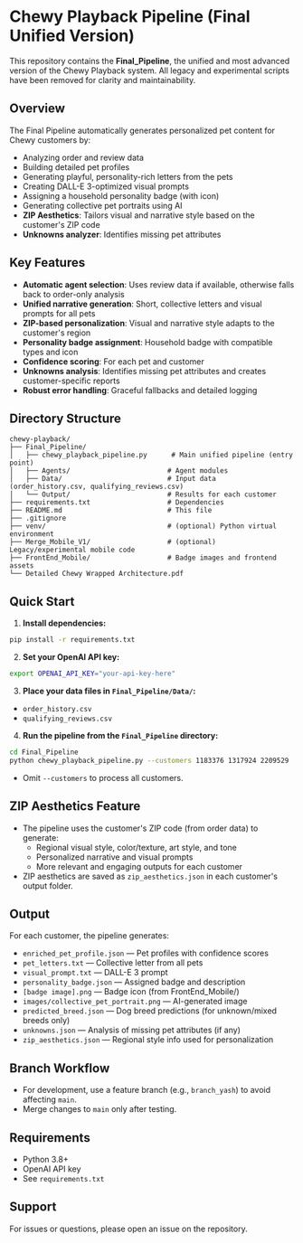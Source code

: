 # Chewy Playback Pipeline (Final Unified Version)

This repository contains the **Final_Pipeline**, the unified and most advanced version of the Chewy Playback system. All legacy and experimental scripts have been removed for clarity and maintainability.

## Overview

The Final Pipeline automatically generates personalized pet content for Chewy customers by:
- Analyzing order and review data
- Building detailed pet profiles
- Generating playful, personality-rich letters from the pets
- Creating DALL-E 3-optimized visual prompts
- Assigning a household personality badge (with icon)
- Generating collective pet portraits using AI
- **ZIP Aesthetics**: Tailors visual and narrative style based on the customer's ZIP code
- **Unknowns analyzer**: Identifies missing pet attributes

## Key Features
- **Automatic agent selection**: Uses review data if available, otherwise falls back to order-only analysis
- **Unified narrative generation**: Short, collective letters and visual prompts for all pets
- **ZIP-based personalization**: Visual and narrative style adapts to the customer's region
- **Personality badge assignment**: Household badge with compatible types and icon
- **Confidence scoring**: For each pet and customer
- **Unknowns analysis**: Identifies missing pet attributes and creates customer-specific reports
- **Robust error handling**: Graceful fallbacks and detailed logging

## Directory Structure

```
chewy-playback/
├── Final_Pipeline/
│   ├── chewy_playback_pipeline.py      # Main unified pipeline (entry point)
│   ├── Agents/                        # Agent modules
│   ├── Data/                          # Input data (order_history.csv, qualifying_reviews.csv)
│   └── Output/                        # Results for each customer
├── requirements.txt                   # Dependencies
├── README.md                          # This file
├── .gitignore
├── venv/                              # (optional) Python virtual environment
├── Merge_Mobile_V1/                   # (optional) Legacy/experimental mobile code
├── FrontEnd_Mobile/                   # Badge images and frontend assets
└── Detailed Chewy Wrapped Architecture.pdf
```

## Quick Start

1. **Install dependencies:**
```bash
pip install -r requirements.txt
```

2. **Set your OpenAI API key:**
```bash
export OPENAI_API_KEY="your-api-key-here"
```

3. **Place your data files in `Final_Pipeline/Data/`:**
- `order_history.csv`
- `qualifying_reviews.csv`

4. **Run the pipeline from the `Final_Pipeline` directory:**
```bash
cd Final_Pipeline
python chewy_playback_pipeline.py --customers 1183376 1317924 2209529
```
- Omit `--customers` to process all customers.

## ZIP Aesthetics Feature
- The pipeline uses the customer's ZIP code (from order data) to generate:
  - Regional visual style, color/texture, art style, and tone
  - Personalized narrative and visual prompts
  - More relevant and engaging outputs for each customer
- ZIP aesthetics are saved as `zip_aesthetics.json` in each customer's output folder.

## Output
For each customer, the pipeline generates:
- `enriched_pet_profile.json` — Pet profiles with confidence scores
- `pet_letters.txt` — Collective letter from all pets
- `visual_prompt.txt` — DALL-E 3 prompt
- `personality_badge.json` — Assigned badge and description
- `[badge image].png` — Badge icon (from FrontEnd_Mobile/)
- `images/collective_pet_portrait.png` — AI-generated image
- `predicted_breed.json` — Dog breed predictions (for unknown/mixed breeds only)
- `unknowns.json` — Analysis of missing pet attributes (if any)
- `zip_aesthetics.json` — Regional style info used for personalization

## Branch Workflow
- For development, use a feature branch (e.g., `branch_yash`) to avoid affecting `main`.
- Merge changes to `main` only after testing.

## Requirements
- Python 3.8+
- OpenAI API key
- See `requirements.txt`

## Support
For issues or questions, please open an issue on the repository.
